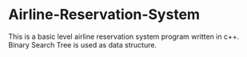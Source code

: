 # Airline-Reservation-System
This is a basic level airline reservation system program written in c++. Binary Search Tree is used as data structure.
